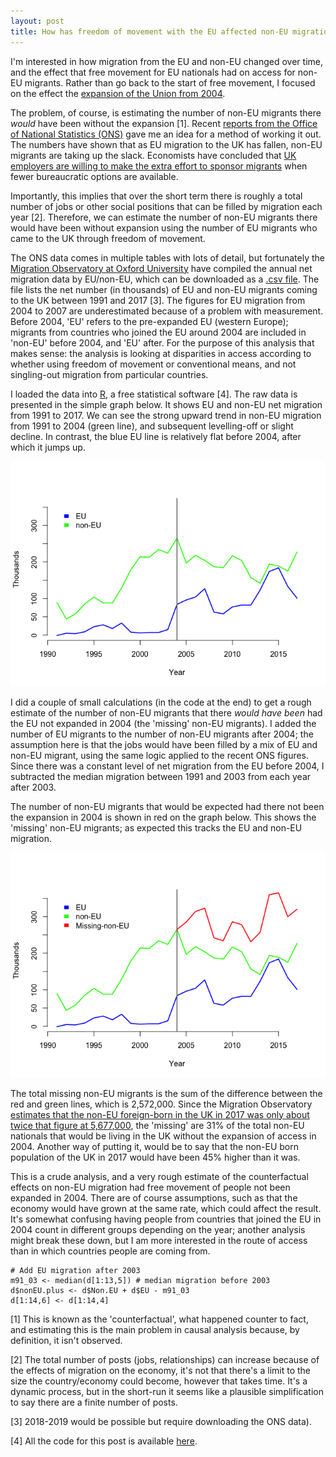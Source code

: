 ```yaml
---
layout: post
title: How has freedom of movement with the EU affected non-EU migration to the UK? 
---
```


I'm interested in how migration from the EU and non-EU changed over
time, and the effect that free movement for EU nationals had on access
for non-EU migrants. Rather than go back to the start of free movement,
I focused on the effect the [expansion of the Union from
2004](https://eu.boell.org/en/2014/06/10/europe-after-eastern-enlargement-european-union-2004-2014).

The problem, of course, is estimating the number of non-EU migrants
there *would* have been without the expansion [1]. Recent [reports from
the Office of National Statistics
(ONS)](https://www.ons.gov.uk/peoplepopulationandcommunity/populationandmigration/internationalmigration/bulletins/migrationstatisticsquarterlyreport/may2019)
gave me an idea for a method of working it out. The numbers have shown
that as EU migration to the UK has fallen, non-EU migrants are taking up
the slack. Economists have concluded that [UK employers are willing to
make the extra effort to sponsor
migrants](https://www.newstatesman.com/politics/staggers/2019/05/when-it-comes-immigration-uk-already-post-brexit-era)
when fewer bureaucratic options are available.

Importantly, this implies that over the short term there is roughly a
total number of jobs or other social positions that can be filled by
migration each year [2]. Therefore, we can estimate the number of non-EU
migrants there would have been without expansion using the number of EU
migrants who came to the UK through freedom of movement.

The ONS data comes in multiple tables with lots of detail, but
fortunately the [Migration Observatory at Oxford
University](https://migrationobservatory.ox.ac.uk/resources/briefings/long-term-international-migration-flows-to-and-from-the-uk/)
have compiled the annual net migration data by EU/non-EU, which can be
downloaded as a [.csv file](net-migration-by-citizen.csv). The file
lists the net number (in thousands) of EU and non-EU migrants coming to
the UK between 1991 and 2017 [3]. The figures for EU migration from 2004
to 2007 are underestimated because of a problem with measurement. Before
2004, 'EU' refers to the pre-expanded EU (western Europe); migrants from
countries who joined the EU around 2004 are included in 'non-EU' before
2004, and 'EU' after. For the purpose of this analysis that makes sense:
the analysis is looking at disparities in access according to whether
using freedom of movement or conventional means, and not singling-out
migration from particular countries.

I loaded the data into [R](https://www.r-project.org), a free
statistical software [4]. The raw data is presented in the simple graph
below. It shows EU and non-EU net migration from 1991 to 2017. We can
see the strong upward trend in non-EU migration from 1991 to 2004 (green
line), and subsequent levelling-off or slight decline. In contrast, the
blue EU line is relatively flat before 2004, after which it jumps up.

![](../files/Migration/Graph_files/figure-markdown_strict/unnamed-chunk-1-1.png)

I did a couple of small calculations (in the code at the end) to get a
rough estimate of the number of non-EU migrants that there *would have
been* had the EU not expanded in 2004 (the 'missing' non-EU migrants). I
added the number of EU migrants to the number of non-EU migrants after
2004; the assumption here is that the jobs would have been filled by a
mix of EU and non-EU migrant, using the same logic applied to the recent
ONS figures. Since there was a constant level of net migration from the
EU before 2004, I subtracted the median migration between 1991 and 2003
from each year after 2003.

The number of non-EU migrants that would be expected had there not been
the expansion in 2004 is shown in red on the graph below. This shows the
'missing' non-EU migrants; as expected this tracks the EU and non-EU
migration.

![](../files/Migration/Graph_files/figure-markdown_strict/unnamed-chunk-2-1.png)

The total missing non-EU migrants is the sum of the difference between
the red and green lines, which is 2,572,000. Since the Migration
Observatory [estimates that the non-EU foreign-born in the UK in 2017
was only about twice that figure at
5,677,000](https://migrationobservatory.ox.ac.uk/resources/briefings/migrants-in-the-uk-an-overview/),
the 'missing' are 31% of the total non-EU nationals that would be living
in the UK without the expansion of access in 2004. Another way of
putting it, would be to say that the non-EU born population of the UK in
2017 would have been 45% higher than it was.

This is a crude analysis, and a very rough estimate of the
counterfactual effects on non-EU migration had free movement of people
not been expanded in 2004. There are of course assumptions, such as
that the economy would have grown at the same rate, which could affect
the result. It's somewhat confusing having people from countries that
joined the EU in 2004 count in different groups depending on the year;
another analysis might break these down, but I am more interested in the
route of access than in which countries people are coming from.

    # Add EU migration after 2003
    m91_03 <- median(d[1:13,5]) # median migration before 2003
    d$nonEU.plus <- d$Non.EU + d$EU - m91_03
    d[1:14,6] <- d[1:14,4]

[1] This is known as the 'counterfactual', what happened counter to
fact, and estimating this is the main problem in causal analysis
because, by definition, it isn't observed.

[2] The total number of posts (jobs, relationships) can increase because
of the effects of migration on the economy, it's not that there's a
limit to the size the country/economy could become, however that takes
time. It's a dynamic process, but in the short-run it seems like a
plausible simplification to say there are a finite number of posts.

[3] 2018-2019 would be possible but require downloading the ONS data).

[4] All the code for this post is available [here](Graph.Rmd).


